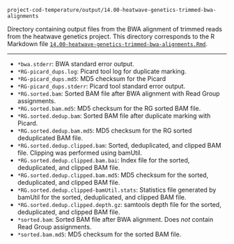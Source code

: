 `project-cod-temperature/output/14.00-heatwave-genetics-trimmed-bwa-alignments`

Directory containing output files from the BWA alignment of trimmed reads from the heatwave genetics project. This directory corresponds to the R Markdown file [`14.00-heatwave-genetics-trimmed-bwa-alignments.Rmd`](../code/14.00-heatwave-genetics-trimmed-bwa-alignments.Rmd).

---

- `*bwa.stderr`: BWA standard error output.
- `*RG-picard_dups.log`: Picard tool log for duplicate marking.
- `*RG-picard_dups.md5`: MD5 checksum for the Picard
- `*RG-picard_dups.stderr`: Picard tool standard error output.
- `*RG.sorted.bam`: Sorted BAM file after BWA alignment with Read Group assignments.
- `*RG.sorted.bam.md5`: MD5 checksum for the RG sorted BAM file.
- `*RG.sorted.dedup.bam`: Sorted BAM file after duplicate marking with Picard.
- `*RG.sorted.dedup.bam.md5`: MD5 checksum for the RG sorted deduplicated BAM file.
- `*RG.sorted.dedup.clipped.bam`: Sorted, deduplicated, and clipped BAM file. Clipping was performed using bamUtil.
- `*RG.sorted.dedup.clipped.bam.bai`: Index file for the sorted, deduplicated, and clipped BAM file.
- `*RG.sorted.dedup.clipped.bam.md5`: MD5 checksum for the sorted, deduplicated, and clipped BAM file.
- `*RG.sorted.dedup.clipped-bamUtil.stats`: Statistics file generated by bamUtil for the sorted, deduplicated, and clipped BAM file.
- `*RG.sorted.dedup.clipped.depth.gz`: samtools depth file for the sorted, deduplicated, and clipped BAM file.
- `*sorted.bam`: Sorted BAM file after BWA alignment. Does _not_ contain Read Group assignments.
- `*sorted.bam.md5`: MD5 checksum for the sorted BAM file.
